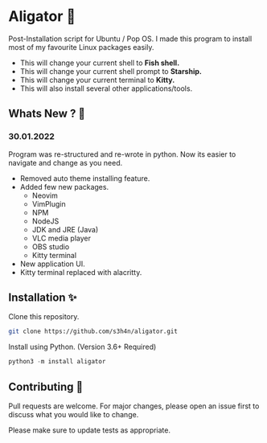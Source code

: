 # Aligator 🐊

Post-Installation script for Ubuntu / Pop OS. I made this program to install most of my favourite Linux packages easily.

- This will change your current shell to **Fish shell.**
- This will change your current shell prompt to **Starship.**
- This will change your current terminal to **Kitty.**
- This will also install several other applications/tools.

## Whats New ? 🚀  

### 30.01.2022 <br/>
Program was re-structured and re-wrote in python. Now its easier to navigate and change as you need.
* Removed auto theme installing feature.
* Added few new packages.
  * Neovim
  * VimPlugin
  * NPM
  * NodeJS
  * JDK and JRE (Java)
  * VLC media player
  * OBS studio
  * Kitty terminal
* New application UI.
* Kitty terminal replaced with alacritty.

## Installation ✨

Clone this repository.
```bash
git clone https://github.com/s3h4n/aligator.git
```
Install using Python. (Version 3.6+ Required)
```python
python3 -m install aligator
```

## Contributing 🤝

Pull requests are welcome. For major changes, please open an issue first to discuss what you would like to change.

Please make sure to update tests as appropriate.

